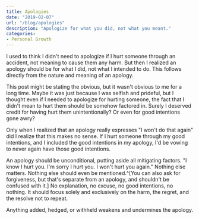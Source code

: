 ```yaml
---
title: Apologies
date: "2019-02-07"
url: "/blog/apologies"
description: "Apologize for what you did, not what you meant."
categories:
- Personal Growth
---
```

I used to think I didn't need to apologize if I hurt someone through an accident, not meaning to cause them any harm.
But then I realized an apology should be for what I did, not what I intended to do.
This follows directly from the nature and meaning of an apology.
<!--more-->

This post might be stating the obvious, but it wasn't obvious to me for a long time.
Maybe it was just because I was selfish and prideful, but I thought even if I needed to apologize for hurting someone, the fact that I didn't mean to hurt them should be somehow factored in.
Surely I deserved credit for having hurt them unintentionally?
Or even for good intentions gone awry?

Only when I realized that an apology really expresses "I won't do that again" did I realize that this makes no sense.
If I hurt someone through my good intentions, and I included the good intentions in my apology, I'd be vowing to never again have those good intentions.

An apology should be unconditional, putting aside all mitigating factors.
"I know I hurt you. I'm sorry I hurt you. I won't hurt you again."
Nothing else matters.
Nothing else should even be mentioned.^[You can also ask for forgiveness, but that's separate from an apology, and shouldn't be confused with it.]
No explanation, no excuse, no good intentions, no nothing.
It should focus solely and exclusively on the harm, the regret, and the resolve not to repeat.

Anything added, hedged, or withheld weakens and undermines the apology.